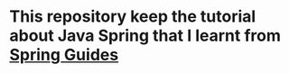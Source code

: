 # This repository keep the tutorial about Java Spring that I learnt from [Spring Guides](https://spring.io/guides)
